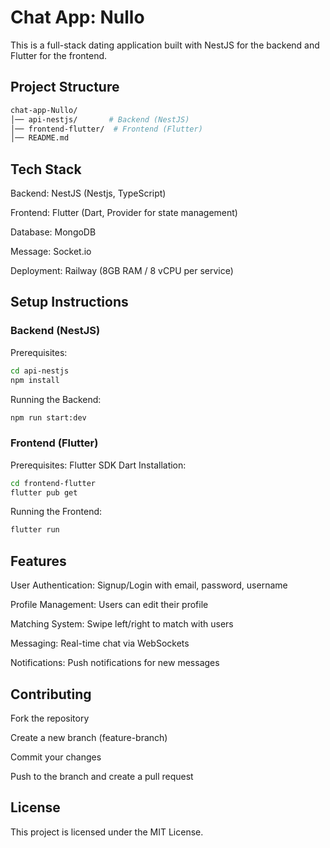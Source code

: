 # Chat App: Nullo
This is a full-stack dating application built with NestJS for the backend and Flutter for the frontend.

## Project Structure
```sh
chat-app-Nullo/
│── api-nestjs/       # Backend (NestJS)
│── frontend-flutter/  # Frontend (Flutter)
│── README.md
```
## Tech Stack
Backend: NestJS (Nestjs, TypeScript)

Frontend: Flutter (Dart, Provider for state management)

Database: MongoDB

Message: Socket.io

Deployment: Railway (8GB RAM / 8 vCPU per service)

## Setup Instructions

### Backend (NestJS)
Prerequisites:
```sh
cd api-nestjs
npm install
```
Running the Backend:
```sh
npm run start:dev
```

### Frontend (Flutter)
Prerequisites:
Flutter SDK
Dart
Installation:
```sh
cd frontend-flutter
flutter pub get
```
Running the Frontend:
```sh
flutter run
```

## Features
User Authentication: Signup/Login with email, password, username

Profile Management: Users can edit their profile

Matching System: Swipe left/right to match with users

Messaging: Real-time chat via WebSockets

Notifications: Push notifications for new messages

## Contributing
Fork the repository

Create a new branch (feature-branch)

Commit your changes

Push to the branch and create a pull request

## License
This project is licensed under the MIT License.

